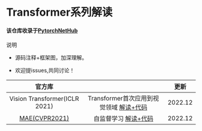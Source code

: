# Transformer系列解读

#### 该仓库收录于[PytorchNetHub](https://github.com/bobo0810/PytorchNetHub)

说明

- 源码注释+框架图，加深理解。

- 欢迎提issues,共同讨论！


|                          官方库                          |                         |  更新  |
| :------------------------------------------------------: | :-------------: | :----: |
| Vision Transformer(ICLR 2021) | Transformer首次应用到视觉领域    [解读+代码](./ViT/readme.md)  | 2022.12 |
| [MAE(CVPR2021)](https://github.com/facebookresearch/mae) | 自监督学习   [解读+代码](./MAE/readme.md) | 2022.12 |





